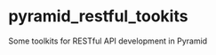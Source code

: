 pyramid_restful_tookits
=======================

Some toolkits for RESTful API development in Pyramid
